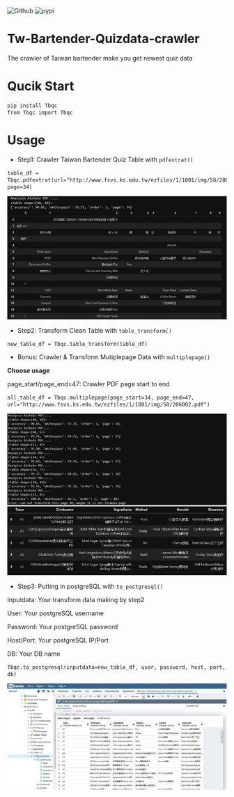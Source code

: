 ![Github](https://img.shields.io/github/license/dapingtai/Tw-Bartender-Quizdata-crawler?style=for-the-badge)
![pypi](https://img.shields.io/pypi/v/Tbqc?style=for-the-badge)
# Tw-Bartender-Quizdata-crawler
The crawler of Taiwan bartender make you get newest quiz data
# Qucik Start
```
pip install Tbqc
from Tbqc import Tbqc
```
# Usage
- Step1: Crawler Taiwan Bartender Quiz Table with `pdfextrat()`
```
table_df = Tbqc.pdfextrat(url="http://www.fsvs.ks.edu.tw/ezfiles/1/1001/img/58/206002.pdf", page=34)
```
![image](https://github.com/dapingtai/Tw-Bartender-Quizdata-crawler/blob/master/coding_record/Rawdata.jpg)
- Step2: Transform Clean Table with `table_transform()`
```
new_table_df = Tbqc.table_transform(table_df)
```
- Bonus: Crawler & Transform Mutiplepage Data with `multiplepage()`

**Choose usage**

page_start/page_end=47: Crawler PDF page start to end
```
all_table_df = Tbqc.multiplepage(page_start=34, page_end=47, url="http://www.fsvs.ks.edu.tw/ezfiles/1/1001/img/58/206002.pdf")
```
![image](https://github.com/dapingtai/Tw-Bartender-Quizdata-crawler/blob/master/coding_record/MutipleClean.jpg)
![image](https://github.com/dapingtai/Tw-Bartender-Quizdata-crawler/blob/master/coding_record/CleanTable.jpg)
- Step3: Putting in postgreSQL with `to_postgresql()`

 Inputdata: Your transform data making by step2
 
 User: Your postgreSQL username
 
 Password: Your postgreSQL password
 
 Host/Port: Your postgreSQL IP/Port
 
 DB: Your DB name
```
Tbqc.to_postgresql(inputdata=new_table_df, user, password, host, port, db)
```
![image](https://github.com/dapingtai/Tw-Bartender-Quizdata-crawler/blob/master/coding_record/Result.jpg)
